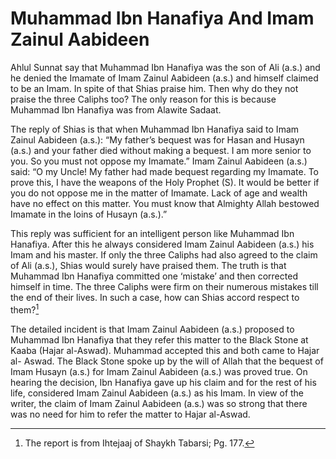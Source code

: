 Muhammad Ibn Hanafiya And Imam Zainul Aabideen
==============================================

Ahlul Sunnat say that Muhammad Ibn Hanafiya was the son of Ali (a.s.)
and he denied the Imamate of Imam Zainul Aabideen (a.s.) and himself
claimed to be an Imam. In spite of that Shias praise him. Then why do
they not praise the three Caliphs too? The only reason for this is
because Muhammad Ibn Hanafiya was from Alawite Sadaat.

The reply of Shias is that when Muhammad Ibn Hanafiya said to Imam
Zainul Aabideen (a.s.): “My father’s bequest was for Hasan and Husayn
(a.s.) and your father died without making a bequest. I am more senior
to you. So you must not oppose my Imamate.” Imam Zainul Aabideen (a.s.)
said: “O my Uncle! My father had made bequest regarding my Imamate. To
prove this, I have the weapons of the Holy Prophet (S). It would be
better if you do not oppose me in the matter of Imamate. Lack of age and
wealth have no effect on this matter. You must know that Almighty Allah
bestowed Imamate in the loins of Husayn (a.s.).”

This reply was sufficient for an intelligent person like Muhammad Ibn
Hanafiya. After this he always considered Imam Zainul Aabideen (a.s.)
his Imam and his master. If only the three Caliphs had also agreed to
the claim of Ali (a.s.), Shias would surely have praised them. The truth
is that Muhammad Ibn Hanafiya committed one ‘mistake’ and then corrected
himself in time. The three Caliphs were firm on their numerous mistakes
till the end of their lives. In such a case, how can Shias accord
respect to them?[^1]

The detailed incident is that Imam Zainul Aabideen (a.s.) proposed to
Muhammad Ibn Hanafiya that they refer this matter to the Black Stone at
Kaaba (Hajar al-Aswad). Muhammad accepted this and both came to Hajar
al- Aswad. The Black Stone spoke up by the will of Allah that the
bequest of Imam Husayn (a.s.) for Imam Zainul Aabideen (a.s.) was proved
true. On hearing the decision, Ibn Hanafiya gave up his claim and for
the rest of his life, considered Imam Zainul Aabideen (a.s.) as his
Imam. In view of the writer, the claim of Imam Zainul Aabideen (a.s.)
was so strong that there was no need for him to refer the matter to
Hajar al-Aswad.

[^1]: The report is from Ihtejaaj of Shaykh Tabarsi; Pg. 177.


